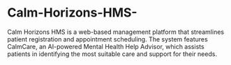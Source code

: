 # Calm-Horizons-HMS-
Calm Horizons HMS is a web-based management platform that streamlines patient registration and appointment scheduling. The system features CalmCare, an AI-powered Mental Health Help Advisor, which assists patients in identifying the most suitable care and support for their needs.
